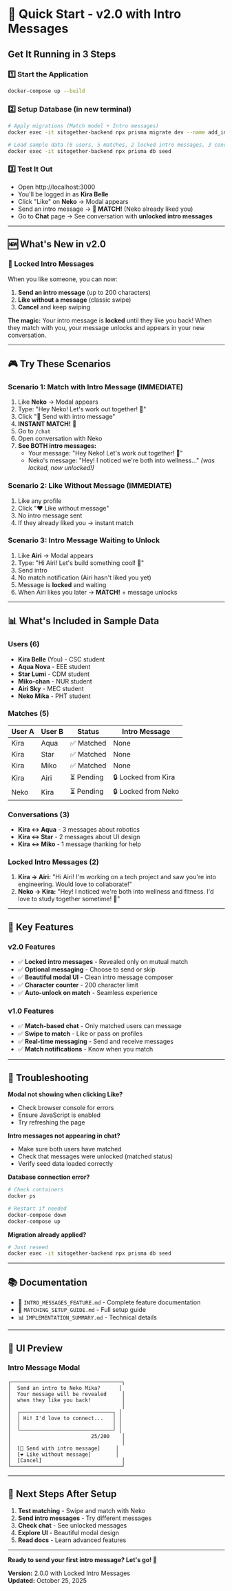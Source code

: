 # 🚀 Quick Start - v2.0 with Intro Messages

## Get It Running in 3 Steps

### 1️⃣ Start the Application
```bash
docker-compose up --build
```

### 2️⃣ Setup Database (in new terminal)
```bash
# Apply migrations (Match model + Intro messages)
docker exec -it sitogether-backend npx prisma migrate dev --name add_intro_messages

# Load sample data (6 users, 5 matches, 2 locked intro messages, 3 conversations)
docker exec -it sitogether-backend npx prisma db seed
```

### 3️⃣ Test It Out
- Open http://localhost:3000
- You'll be logged in as **Kira Belle**
- Click "Like" on **Neko** → Modal appears
- Send an intro message → **🎉 MATCH!** (Neko already liked you)
- Go to **Chat** page → See conversation with **unlocked intro messages**

---

## 🆕 What's New in v2.0

### 💌 Locked Intro Messages

When you like someone, you can now:
1. **Send an intro message** (up to 200 characters)
2. **Like without a message** (classic swipe)
3. **Cancel** and keep swiping

**The magic:** Your intro message is **locked** until they like you back! When they match with you, your message unlocks and appears in your new conversation.

---

## 🎮 Try These Scenarios

### Scenario 1: Match with Intro Message (IMMEDIATE)

1. Like **Neko** → Modal appears
2. Type: "Hey Neko! Let's work out together! 💪"
3. Click "💌 Send with intro message"
4. **INSTANT MATCH!** 🎉
5. Go to `/chat`
6. Open conversation with Neko
7. **See BOTH intro messages:**
   - Your message: "Hey Neko! Let's work out together! 💪"
   - Neko's message: "Hey! I noticed we're both into wellness..." *(was locked, now unlocked!)*

### Scenario 2: Like Without Message (IMMEDIATE)

1. Like any profile
2. Click "❤️ Like without message"
3. No intro message sent
4. If they already liked you → instant match

### Scenario 3: Intro Message Waiting to Unlock

1. Like **Airi** → Modal appears
2. Type: "Hi Airi! Let's build something cool! 🚀"
3. Send intro
4. No match notification (Airi hasn't liked you yet)
5. Message is **locked** and waiting
6. When Airi likes you later → **MATCH!** + message unlocks

---

## 📊 What's Included in Sample Data

### Users (6)
- **Kira Belle** (You) - CSC student
- **Aqua Nova** - EEE student
- **Star Lumi** - CDM student
- **Miko-chan** - NUR student
- **Airi Sky** - MEC student
- **Neko Mika** - PHT student

### Matches (5)
| User A | User B | Status | Intro Message |
|--------|--------|--------|---------------|
| Kira | Aqua | ✅ Matched | None |
| Kira | Star | ✅ Matched | None |
| Kira | Miko | ✅ Matched | None |
| Kira | Airi | ⏳ Pending | 🔒 Locked from Kira |
| Neko | Kira | ⏳ Pending | 🔒 Locked from Neko |

### Conversations (3)
- **Kira ↔ Aqua** - 3 messages about robotics
- **Kira ↔ Star** - 2 messages about UI design
- **Kira ↔ Miko** - 1 message thanking for help

### Locked Intro Messages (2)
1. **Kira → Airi:** "Hi Airi! I'm working on a tech project and saw you're into engineering. Would love to collaborate!"
2. **Neko → Kira:** "Hey! I noticed we're both into wellness and fitness. I'd love to study together sometime! 🌟"

---

## 🎯 Key Features

### v2.0 Features
- ✅ **Locked intro messages** - Revealed only on mutual match
- ✅ **Optional messaging** - Choose to send or skip
- ✅ **Beautiful modal UI** - Clean intro message composer
- ✅ **Character counter** - 200 character limit
- ✅ **Auto-unlock on match** - Seamless experience

### v1.0 Features
- ✅ **Match-based chat** - Only matched users can message
- ✅ **Swipe to match** - Like or pass on profiles
- ✅ **Real-time messaging** - Send and receive messages
- ✅ **Match notifications** - Know when you match

---

## 🔧 Troubleshooting

**Modal not showing when clicking Like?**
- Check browser console for errors
- Ensure JavaScript is enabled
- Try refreshing the page

**Intro messages not appearing in chat?**
- Make sure both users have matched
- Check that messages were unlocked (matched status)
- Verify seed data loaded correctly

**Database connection error?**
```bash
# Check containers
docker ps

# Restart if needed
docker-compose down
docker-compose up
```

**Migration already applied?**
```bash
# Just reseed
docker exec -it sitogether-backend npx prisma db seed
```

---

## 📚 Documentation

- 📘 `INTRO_MESSAGES_FEATURE.md` - Complete feature documentation
- 📖 `MATCHING_SETUP_GUIDE.md` - Full setup guide
- 📊 `IMPLEMENTATION_SUMMARY.md` - Technical details

---

## 🎨 UI Preview

### Intro Message Modal

```
┌────────────────────────────────────┐
│  Send an intro to Neko Mika?      │
│  Your message will be revealed     │
│  when they like you back!          │
│                                    │
│  ┌──────────────────────────────┐ │
│  │ Hi! I'd love to connect...   │ │
│  │                              │ │
│  └──────────────────────────────┘ │
│                          25/200    │
│                                    │
│  [💌 Send with intro message]     │
│  [❤️ Like without message]        │
│  [Cancel]                          │
└────────────────────────────────────┘
```

---

## 🎯 Next Steps After Setup

1. **Test matching** - Swipe and match with Neko
2. **Send intro messages** - Try different messages
3. **Check chat** - See unlocked messages
4. **Explore UI** - Beautiful modal design
5. **Read docs** - Learn advanced features

---

**Ready to send your first intro message? Let's go! 💌**

**Version:** 2.0.0 with Locked Intro Messages  
**Updated:** October 25, 2025

